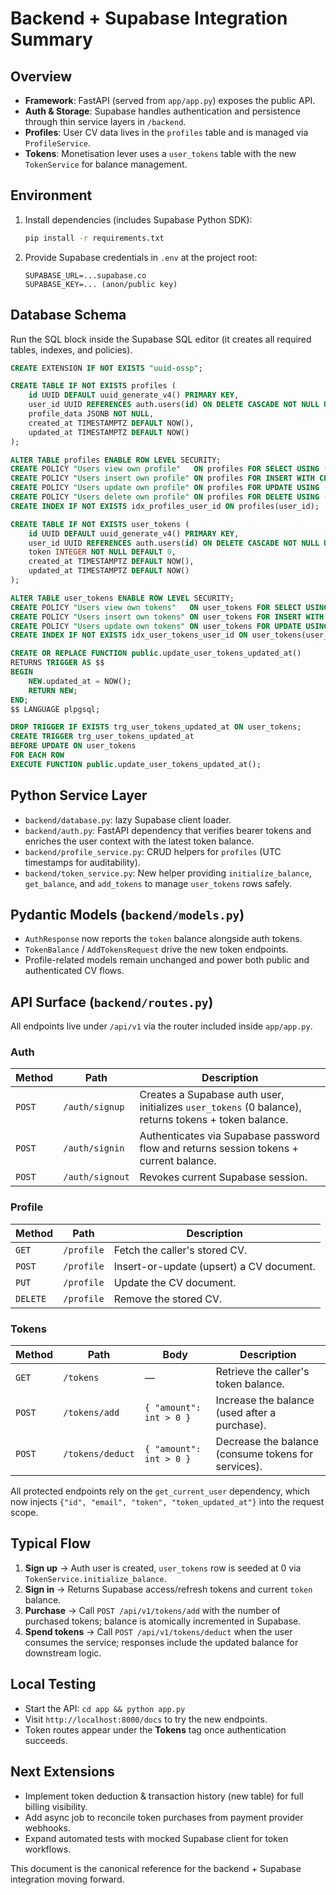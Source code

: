 # Backend + Supabase Integration Summary

## Overview
- **Framework**: FastAPI (served from `app/app.py`) exposes the public API.
- **Auth & Storage**: Supabase handles authentication and persistence through thin service layers in `/backend`.
- **Profiles**: User CV data lives in the `profiles` table and is managed via `ProfileService`.
- **Tokens**: Monetisation lever uses a `user_tokens` table with the new `TokenService` for balance management.

## Environment
1. Install dependencies (includes Supabase Python SDK):
   ```bash
   pip install -r requirements.txt
   ```
2. Provide Supabase credentials in `.env` at the project root:
   ```env
   SUPABASE_URL=...supabase.co
   SUPABASE_KEY=... (anon/public key)
   ```

## Database Schema
Run the SQL block inside the Supabase SQL editor (it creates all required tables, indexes, and policies).

```sql
CREATE EXTENSION IF NOT EXISTS "uuid-ossp";

CREATE TABLE IF NOT EXISTS profiles (
    id UUID DEFAULT uuid_generate_v4() PRIMARY KEY,
    user_id UUID REFERENCES auth.users(id) ON DELETE CASCADE NOT NULL UNIQUE,
    profile_data JSONB NOT NULL,
    created_at TIMESTAMPTZ DEFAULT NOW(),
    updated_at TIMESTAMPTZ DEFAULT NOW()
);

ALTER TABLE profiles ENABLE ROW LEVEL SECURITY;
CREATE POLICY "Users view own profile"   ON profiles FOR SELECT USING (auth.uid() = user_id);
CREATE POLICY "Users insert own profile" ON profiles FOR INSERT WITH CHECK (auth.uid() = user_id);
CREATE POLICY "Users update own profile" ON profiles FOR UPDATE USING (auth.uid() = user_id);
CREATE POLICY "Users delete own profile" ON profiles FOR DELETE USING (auth.uid() = user_id);
CREATE INDEX IF NOT EXISTS idx_profiles_user_id ON profiles(user_id);

CREATE TABLE IF NOT EXISTS user_tokens (
    id UUID DEFAULT uuid_generate_v4() PRIMARY KEY,
    user_id UUID REFERENCES auth.users(id) ON DELETE CASCADE NOT NULL UNIQUE,
    token INTEGER NOT NULL DEFAULT 0,
    created_at TIMESTAMPTZ DEFAULT NOW(),
    updated_at TIMESTAMPTZ DEFAULT NOW()
);

ALTER TABLE user_tokens ENABLE ROW LEVEL SECURITY;
CREATE POLICY "Users view own tokens"   ON user_tokens FOR SELECT USING (auth.uid() = user_id);
CREATE POLICY "Users insert own tokens" ON user_tokens FOR INSERT WITH CHECK (auth.uid() = user_id);
CREATE POLICY "Users update own tokens" ON user_tokens FOR UPDATE USING (auth.uid() = user_id);
CREATE INDEX IF NOT EXISTS idx_user_tokens_user_id ON user_tokens(user_id);

CREATE OR REPLACE FUNCTION public.update_user_tokens_updated_at()
RETURNS TRIGGER AS $$
BEGIN
    NEW.updated_at = NOW();
    RETURN NEW;
END;
$$ LANGUAGE plpgsql;

DROP TRIGGER IF EXISTS trg_user_tokens_updated_at ON user_tokens;
CREATE TRIGGER trg_user_tokens_updated_at
BEFORE UPDATE ON user_tokens
FOR EACH ROW
EXECUTE FUNCTION public.update_user_tokens_updated_at();
```

## Python Service Layer
- `backend/database.py`: lazy Supabase client loader.
- `backend/auth.py`: FastAPI dependency that verifies bearer tokens and enriches the user context with the latest token balance.
- `backend/profile_service.py`: CRUD helpers for `profiles` (UTC timestamps for auditability).
- `backend/token_service.py`: New helper providing `initialize_balance`, `get_balance`, and `add_tokens` to manage `user_tokens` rows safely.

## Pydantic Models (`backend/models.py`)
- `AuthResponse` now reports the `token` balance alongside auth tokens.
- `TokenBalance` / `AddTokensRequest` drive the new token endpoints.
- Profile-related models remain unchanged and power both public and authenticated CV flows.

## API Surface (`backend/routes.py`)
All endpoints live under `/api/v1` via the router included inside `app/app.py`.

### Auth
| Method | Path | Description |
|--------|------|-------------|
| `POST` | `/auth/signup` | Creates a Supabase auth user, initializes `user_tokens` (0 balance), returns tokens + token balance. |
| `POST` | `/auth/signin` | Authenticates via Supabase password flow and returns session tokens + current balance. |
| `POST` | `/auth/signout` | Revokes current Supabase session. |

### Profile
| Method | Path | Description |
|--------|------|-------------|
| `GET` | `/profile` | Fetch the caller's stored CV. |
| `POST` | `/profile` | Insert-or-update (upsert) a CV document. |
| `PUT` | `/profile` | Update the CV document. |
| `DELETE` | `/profile` | Remove the stored CV. |

### Tokens
| Method | Path | Body | Description |
|--------|------|------|-------------|
| `GET` | `/tokens` | — | Retrieve the caller's token balance. |
| `POST` | `/tokens/add` | `{ "amount": int > 0 }` | Increase the balance (used after a purchase). |
| `POST` | `/tokens/deduct` | `{ "amount": int > 0 }` | Decrease the balance (consume tokens for services). |

All protected endpoints rely on the `get_current_user` dependency, which now injects `{"id", "email", "token", "token_updated_at"}` into the request scope.

## Typical Flow
1. **Sign up** → Auth user is created, `user_tokens` row is seeded at 0 via `TokenService.initialize_balance`.
2. **Sign in** → Returns Supabase access/refresh tokens and current `token` balance.
3. **Purchase** → Call `POST /api/v1/tokens/add` with the number of purchased tokens; balance is atomically incremented in Supabase.
4. **Spend tokens** → Call `POST /api/v1/tokens/deduct` when the user consumes the service; responses include the updated balance for downstream logic.

## Local Testing
- Start the API: `cd app && python app.py`
- Visit `http://localhost:8000/docs` to try the new endpoints.
- Token routes appear under the **Tokens** tag once authentication succeeds.

## Next Extensions
- Implement token deduction & transaction history (new table) for full billing visibility.
- Add async job to reconcile token purchases from payment provider webhooks.
- Expand automated tests with mocked Supabase client for token workflows.

This document is the canonical reference for the backend + Supabase integration moving forward.
